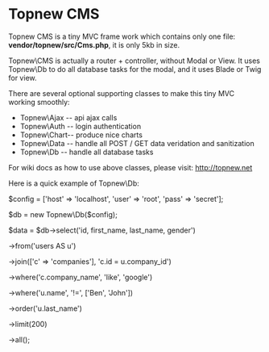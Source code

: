# Topnew CMS

Topnew CMS is a tiny MVC frame work which contains only one file: **vendor/topnew/src/Cms.php**, it is only 5kb in size.

Topnew\CMS is actually a router + controller, without Modal or View. It uses Topnew\Db to do all database tasks for the modal, and it uses Blade or Twig for view.

There are several optional supporting classes to make this tiny MVC working smoothly:

* Topnew\Ajax -- api ajax calls
* Topnew\Auth -- login authentication
* Topnew\Chart-- produce nice charts
* Topnew\Data -- handle all POST / GET data veridation and sanitization
* Topnew\Db   -- handle all database tasks

For wiki docs as how to use above classes, please visit: http://topnew.net

Here is a quick example of Topnew\Db:

$config = ['host' => 'localhost', 'user' => 'root', 'pass' => 'secret'];

$db = new Topnew\Db($config);

$data = $db->select('id, first_name, last_name, gender')

->from('users AS u')

->join(['c' => 'companies'], 'c.id = u.company_id')

->where('c.company_name', 'like', 'google')

->where('u.name', '!=', ['Ben', 'John'])

->order('u.last_name')

->limit(200)

->all();
